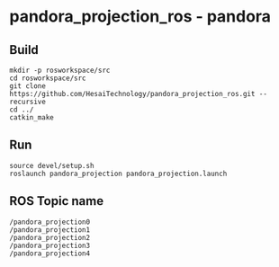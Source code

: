 # pandora_projection_ros - pandora

## Build
```
mkdir -p rosworkspace/src
cd rosworkspace/src
git clone https://github.com/HesaiTechnology/pandora_projection_ros.git --recursive
cd ../
catkin_make
```

## Run
```
source devel/setup.sh
roslaunch pandora_projection pandora_projection.launch
```

## ROS Topic name
```
/pandora_projection0
/pandora_projection1
/pandora_projection2
/pandora_projection3
/pandora_projection4
```
